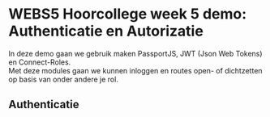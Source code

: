 # WEBS5 Hoorcollege week 5 demo: Authenticatie en Autorizatie
In deze demo gaan we gebruik maken PassportJS, JWT (Json Web Tokens) en Connect-Roles.<br />
Met deze modules gaan we kunnen inloggen en routes open- of dichtzetten op basis van onder andere je rol.

## Authenticatie
